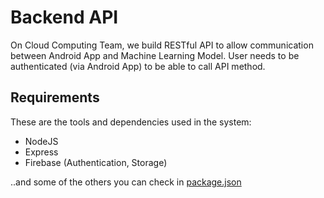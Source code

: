 # Backend API

On Cloud Computing Team, we build RESTful API to allow communication between Android App and Machine Learning Model. User needs to be authenticated (via Android App) to be able to call API method.

## Requirements

These are the tools and dependencies used in the system:

- NodeJS
- Express
- Firebase (Authentication, Storage)

..and some of the others you can check in [package.json](package.json)